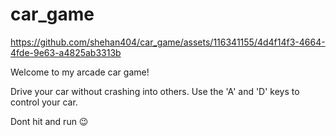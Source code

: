 # car_game

https://github.com/shehan404/car_game/assets/116341155/4d4f14f3-4664-4fde-9e63-a4825ab3313b

Welcome to my arcade car game!

Drive your car without crashing into others. Use the 'A' and 'D' keys to control your car.

Dont hit and run 😉
